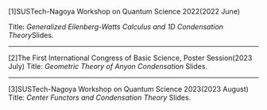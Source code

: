 
[1]SUSTech-Nagoya Workshop on Quantum Science 2022(2022 June)  

Title: *Generalized Eilenberg-Watts Calculus and 1D Condensation Theory*Slides.

---

[2]The First International Congress of Basic Science, Poster Session(2023 July)
Title: *Geometric Theory of Anyon Condensation*  Slides.

---

  
[3]SUSTech-Nagoya Workshop on Quantum Science 2023(2023 August)
Title: *Center Functors and Condensation Theory* Slides.
